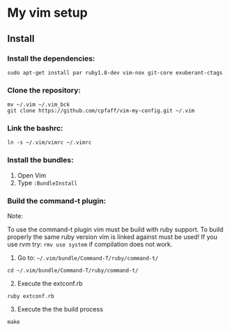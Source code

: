# My vim setup

## Install

### Install the dependencies:

```
sudo apt-get install par ruby1.8-dev vim-nox git-core exuberant-ctags
```

### Clone the repository:

```
mv ~/.vim ~/.vim_bck
git clone https://github.com/cpfaff/vim-my-config.git ~/.vim
```

### Link the bashrc:

```
ln -s ~/.vim/vimrc ~/.vimrc
```

### Install the bundles:

1. Open Vim
2. Type `:BundleInstall`

### Build the command-t plugin:

Note:

To use the command-t plugin vim must be build with ruby support. To build
properly the same ruby version vim is linked against must be used! If you
use rvm try: `rmv use system` if compilation does not work.

1. Go to: `~/.vim/bundle/Command-T/ruby/command-t/`

```
cd ~/.vim/bundle/Command-T/ruby/command-t/
```

2. Execute the extconf.rb

```
ruby extconf.rb
```

3. Execute the the build process

```
make
```






